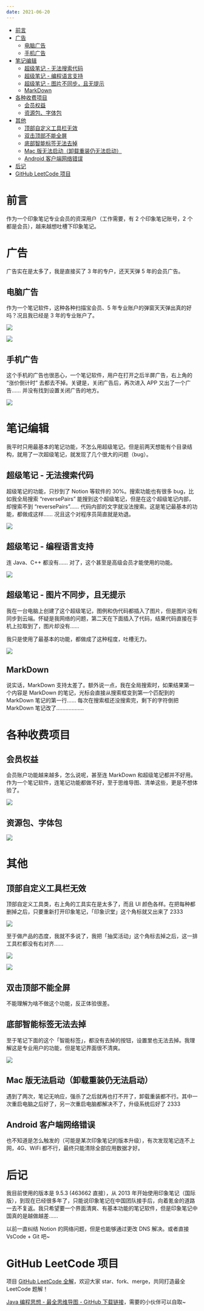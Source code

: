```yaml
---
date: 2021-06-20
---
```


- [前言](#前言)
- [广告](#广告)
  - [电脑广告](#电脑广告)
  - [手机广告](#手机广告)
- [笔记编辑](#笔记编辑)
  - [超级笔记 - 无法搜索代码](#超级笔记---无法搜索代码)
  - [超级笔记 - 编程语言支持](#超级笔记---编程语言支持)
  - [超级笔记 - 图片不同步，且无提示](#超级笔记---图片不同步且无提示)
  - [MarkDown](#markdown)
- [各种收费项目](#各种收费项目)
  - [会员权益](#会员权益)
  - [资源包、字体包](#资源包字体包)
- [其他](#其他)
  - [顶部自定义工具栏无效](#顶部自定义工具栏无效)
  - [双击顶部不能全屏](#双击顶部不能全屏)
  - [底部智能标签无法去掉](#底部智能标签无法去掉)
  - [Mac 版无法启动（卸载重装仍无法启动）](#mac-版无法启动卸载重装仍无法启动)
  - [Android 客户端网络错误](#android-客户端网络错误)
- [后记](#后记)
- [GitHub LeetCode 项目](#github-leetcode-项目)

# 前言

作为一个印象笔记专业会员的资深用户（工作需要，有 2 个印象笔记账号，2 个都是会员），越来越想吐槽下印象笔记。

# 广告

广告实在是太多了，我是直接买了 3 年的专户，还天天弹 5 年的会员广告。

## 电脑广告

作为一个笔记软件，这种各种扫描宝会员、5 年专业账户的弹窗天天弹出真的好吗？况且我已经是 3 年的专业账户了。

![](http://yano.oss-cn-beijing.aliyuncs.com/blog/20210620110425.png?x-oss-process=style/yano)

![](http://yano.oss-cn-beijing.aliyuncs.com/blog/20210620110520.png?x-oss-process=style/yano)

## 手机广告

这个手机的广告也很恶心，一个笔记软件，用户在打开之后半屏广告，右上角的 “涨价倒计时” 去都去不掉。关键是，关闭广告后，再次进入 APP 又出了一个广告…… 并没有找到设置关闭广告的地方。

![](http://yano.oss-cn-beijing.aliyuncs.com/blog/20210620110748.png?x-oss-process=style/yano)

# 笔记编辑

我平时只用最基本的笔记功能，不怎么用超级笔记。但是前两天想能有个目录结构，就用了一次超级笔记，就发现了几个很大的问题（bug）。

## 超级笔记 - 无法搜索代码

超级笔记的功能，只抄到了 Notion 等软件的 30%。搜索功能也有很多 bug，比如我全局搜索 “reversePairs” 能搜到这个超级笔记，但是在这个超级笔记内部，却搜索不到 “reversePairs”…… 代码内部的文字就没法搜索。这是笔记最基本的功能，都做成这样…… 况且这个对程序员简直就是劝退。

![](http://yano.oss-cn-beijing.aliyuncs.com/blog/20210620111327.png?x-oss-process=style/yano)

## 超级笔记 - 编程语言支持

连 Java、C++ 都没有…… 对了，这个甚至是高级会员才能使用的功能。

![](http://yano.oss-cn-beijing.aliyuncs.com/blog/20210620111715.png?x-oss-process=style/yano)

## 超级笔记 - 图片不同步，且无提示

我在一台电脑上创建了这个超级笔记，图例和伪代码都插入了图片，但是图片没有同步到云端。怀疑是我网络的问题，第二天在下面插入了代码，结果代码直接在手机上拉取到了，图片却没有……

我只是使用了最基本的功能，都做成了这种程度，吐槽无力。

![](http://yano.oss-cn-beijing.aliyuncs.com/blog/20210620112200.png?x-oss-process=style/yano)

## MarkDown

说实话，MarkDown 支持太差了。额外说一点，我在全局搜索时，如果结果第一个内容是 MarkDown 的笔记，光标会直接从搜索框变到第一个匹配到的 MarkDown 笔记的第一行…… 每次在搜索框还没搜索完，剩下的字符倒把 MarkDown 笔记改了………………

# 各种收费项目

## 会员权益

会员账户功能越来越多，怎么说呢，甚至连 MarkDown 和超级笔记都并不好用。作为一个笔记软件，连笔记功能都做不好，至于思维导图、清单这些，更是不想体验了。

![](http://yano.oss-cn-beijing.aliyuncs.com/blog/20210620112917.png?x-oss-process=style/yano)

## 资源包、字体包

![](http://yano.oss-cn-beijing.aliyuncs.com/blog/20210620113314.png?x-oss-process=style/yano)

# 其他

## 顶部自定义工具栏无效

顶部自定义工具类，右上角的工具实在是太多了，而且 UI 颜色各样。在把每种都删掉之后，只要重新打开印象笔记，「印象识堂」这个角标就又出来了 2333

![](http://yano.oss-cn-beijing.aliyuncs.com/blog/20210620113649.png?x-oss-process=style/yano)

至于做产品的态度，我就不多说了，我把「抽奖活动」这个角标去掉之后，这一排工具栏都没有右对齐……

![](http://yano.oss-cn-beijing.aliyuncs.com/blog/20210620114047.png?x-oss-process=style/yano)

![](http://yano.oss-cn-beijing.aliyuncs.com/blog/20210620114143.png?x-oss-process=style/yano)

## 双击顶部不能全屏

不能理解为啥不做这个功能，反正体验很差。

## 底部智能标签无法去掉

至于笔记下面的这个「智能标签」，都没有去掉的按钮，设置里也无法去掉。我理解这是专业用户的功能，但是笔记界面很不清爽。

![](http://yano.oss-cn-beijing.aliyuncs.com/blog/20210620114303.png?x-oss-process=style/yano)

## Mac 版无法启动（卸载重装仍无法启动）

遇到了两次，笔记无响应，强杀了之后就再也打不开了，卸载重装都不行。其中一次重启电脑之后好了，另一次重启电脑都解决不了，升级系统后好了 2333

## Android 客户端网络错误

也不知道是怎么触发的（可能是某次印象笔记的版本升级），有次发现笔记连不上网，4G、WiFi 都不行，最终只能清除全部应用数据才好。

# 后记

我目前使用的版本是 9.5.3 (463662 直接），从 2013 年开始使用印象笔记（国际版），到现在已经很多年了，只能说印象笔记在中国团队接手后，向着氪金的道路一去不复返。我只希望要一个界面清爽、有基本功能的笔记软件，但是印象笔记中国真的是越做越差……

以前一直纠结 Notion 的网络问题，但是也能够通过更改 DNS 解决。或者直接 VsCode + Git 吧~

# GitHub LeetCode 项目

项目 [GitHub LeetCode 全解](https://github.com/LjyYano/LeetCode)，欢迎大家 star、fork、merge，共同打造最全 LeetCode 题解！

[Java 编程思想 - 最全思维导图 - GitHub 下载链接](https://github.com/LjyYano/Thinking_in_Java_MindMapping)，需要的小伙伴可以自取~